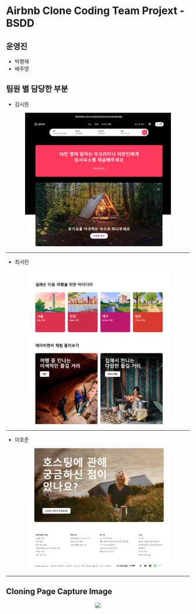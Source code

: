 # Airbnb Clone Coding Team Projext - BSDD

## 운영진
- 박평재
- 배주영

## 팀원 별 담당한 부분
- 김시원
<center><img src="clone_coding_airbnb_1st.png" width="400"/></center>

- - -

- 최서린
<center><img src="clone_coding_airbnb_2nd.png" width="400"/></center>

- - -

- 이호준
<center><img src="clone_coding_airbnb_3rd.png" width="400"/></center>

- - -
## Cloning Page Capture Image
<center><img src="clone_coding_airbnb.png" /></center>
